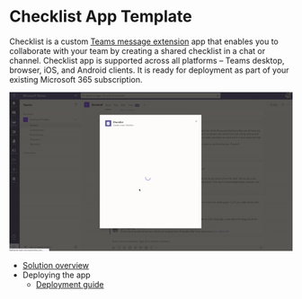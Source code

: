 # Checklist App Template

Checklist is a custom [Teams message extension](https://docs.microsoft.com/en-us/microsoftteams/platform/messaging-extensions/what-are-messaging-extensions) app that enables you to collaborate with your team by creating a shared checklist in a chat or channel. Checklist app is supported across all platforms – Teams desktop, browser, iOS, and Android clients. It is ready for deployment as part of your existing Microsoft 365 subscription.

![Checklist Template compose message screen](./images/ChecklistTemplateCompose.gif)

* [Solution overview](Solution-overview.md)
* Deploying the app
    * [Deployment guide](Deployment-guide.md)